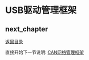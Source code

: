 # USB驱动管理框架

## next_chapter

[返回目录](../README.md)

直接开始下一节说明: [CAN网络管理框架](./ch03-22.can_net_device.md)

